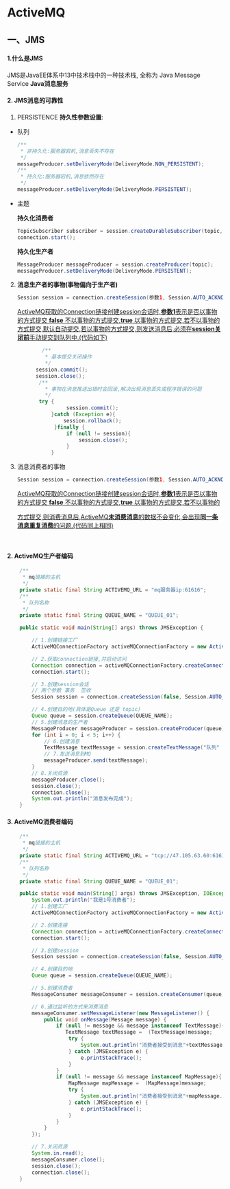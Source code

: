 # 								ActiveMQ

## 一、JMS

#### 1.什么是JMS

JMS是JavaEE体系中13中技术栈中的一种技术栈, 全称为 Java Message Service  **Java消息服务** 

#### 2.  JMS消息的可靠性

1.  PERSISTENCE **持久性参数设置**:

   - 队列

     ```java
     /**
      * 非持久化:服务器宕机,消息丢失不存在
      */
     messageProducer.setDeliveryMode(DeliveryMode.NON_PERSISTENT);
     /**
      * 持久化:服务器宕机,消息依然存在
      */
     messageProducer.setDeliveryMode(DeliveryMode.PERSISTENT);
     ```

   - 主题

     <!--1.一定要先运行一次消费者,相当于向ActiveMQ注册,类似于,我订阅了这个主题,
         2.然后在运行生产者发送消息,此时,无论消费者是否在线,都会接受到,如果不在线,下次连接的时候,会把没有收到的消息都收下来.-->

     **持久化消费者**

     ```java
     TopicSubscriber subscriber = session.createDurableSubscriber(topic, "remark");
     connection.start();
     ```

     **持久化生产者**

     ```JAVA
     MessageProducer messageProducer = session.createProducer(topic);
     messageProducer.setDeliveryMode(DeliveryMode.PERSISTENT);
     ```

   2. **消息生产者的事物(事物偏向于生产者)**

      ```java
      Session session = connection.createSession(参数1, Session.AUTO_ACKNOWLEDGE);
      ```

      <u>ActiveMQ获取的Connection链接创建session会话时,**参数1**表示是否以事物的方式提交 **false** 不以事物的方式提交,**true** 以事物的方式提交,若不以事物的方式提交,默认自动提交,若以事物的方式提交,则发送消息后,必须在**session关闭前**手动提交到队列中.(代码如下)</u>

      ```java
              /**
               * 基本提交关闭操作
               */
           	session.commit();
          	session.close();  
             /**
               * 事物在消息推送出错时会回滚,解决出现消息丢失或程序错误的问题
               */
             try {
                      session.commit();
                 }catch (Exception e){
                     session.rollback();
                  }finally {
                      if (null != session){
                          session.close();
                      }
                 }
      ```

   3. 消息消费者的事物

      ```java
      Session session = connection.createSession(参数1, Session.AUTO_ACKNOWLEDGE);
      ```

      <u>ActiveMQ获取的Connection链接创建session会话时,**参数1**表示是否以事物的方式提交 **false** 不以事物的方式提交,**true** 以事物的方式提交,若不以事物的</u>

      <u>方式提交,则消费消息后,ActiveMQ**未消费消息**的数据不会变化,会出现**同一条消息重复消费**的问题.(代码同上相同)</u>

​						

#### 2. ActiveMQ生产者编码

```java
 	/**
     * mq链接的主机
     */
    private static final String ACTIVEMQ_URL = "mq服务器ip:61616";
    /**
     * 队列名称
     */
    private static final String QUEUE_NAME = "QUEUE_01";

    public static void main(String[] args) throws JMSException {

        // 1.创建链接工厂
        ActiveMQConnectionFactory activeMQConnectionFactory = new ActiveMQConnectionFactory(ACTIVEMQ_URL);

        // 2.获取connection链接,并启动访问
        Connection connection = activeMQConnectionFactory.createConnection();
        connection.start();

        // 3.创建session会话
        // 两个参数 事务  签收
        Session session = connection.createSession(false, Session.AUTO_ACKNOWLEDGE);

        // 4.创建目的地(具体是Queue 还是 topic)
        Queue queue = session.createQueue(QUEUE_NAME);
        // 5.创建消息的生产者
        MessageProducer messageProducer = session.createProducer(queue);
        for (int i = 0; i < 5; i++) {
            // 6.创建消息
            TextMessage textMessage = session.createTextMessage("队列" + QUEUE_NAME + "第" + i + "条消息");
            // 7.发送消息到MQ
            messageProducer.send(textMessage);
        }
        // 8.关闭资源
        messageProducer.close();
        session.close();
        connection.close();
        System.out.println("消息发布完成");
    }
```



#### 3. ActiveMQ消费者编码

```java
	/**
     * mq链接的主机
     */
    private static final String ACTIVEMQ_URL = "tcp://47.105.63.60:61616";
    /**
     * 队列名称
     */
    private static final String QUEUE_NAME = "QUEUE_01";

    public static void main(String[] args) throws JMSException, IOException {
        System.out.println("我是1号消费者");
        // 1.创建工厂
        ActiveMQConnectionFactory activeMQConnectionFactory = new ActiveMQConnectionFactory(ACTIVEMQ_URL);

        // 2.创建连接
        Connection connection = activeMQConnectionFactory.createConnection();
        connection.start();

        // 3.创建session
        Session session = connection.createSession(false, Session.AUTO_ACKNOWLEDGE);

        // 4.创建目的地
        Queue queue = session.createQueue(QUEUE_NAME);

        // 5.创建消费者
        MessageConsumer messageConsumer = session.createConsumer(queue);

        // 6.通过监听的方式来消费消息
        messageConsumer.setMessageListener(new MessageListener() {
            public void onMessage(Message message) {
                if (null != message && message instanceof TextMessage){
                   TextMessage textMessage =  (TextMessage)message;
                    try {
                        System.out.println("消费者接受到消息"+textMessage.getText());
                    } catch (JMSException e) {
                        e.printStackTrace();
                    }
                }
                if (null != message && message instanceof MapMessage){
                    MapMessage mapMessage =  (MapMessage)message;
                    try {
                        System.out.println("消费者接受到消息"+mapMessage.getString("k1"));
                    } catch (JMSException e) {
                        e.printStackTrace();
                    }
                }
            }
        });

        // 7.关闭资源
        System.in.read();
        messageConsumer.close();
        session.close();
        connection.close();
    }
```



